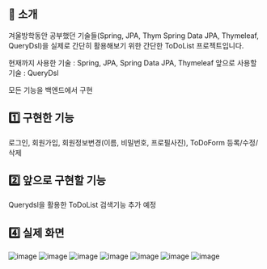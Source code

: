 ## 📝 소개
겨울방학동안 공부했던 기술들(Spring, JPA, Thym Spring Data JPA, Thymeleaf, QueryDsl)을 실제로 간단히 활용해보기 위한 간단한 ToDoList 프로젝트입니다.

현재까지 사용한 기술 : Spring, JPA, Spring Data JPA, Thymeleaf
앞으로 사용할 기술 : QueryDsl

모든 기능을 백엔드에서 구현

## 1️⃣ 구현한 기능
로그인, 회원가입, 회원정보변경(이름, 비밀번호, 프로필사진), ToDoForm 등록/수정/삭제

## 2️⃣ 앞으로 구현할 기능
Querydsl을 활용한 ToDoList 검색기능 추가 예정

## 4️⃣ 실제 화면
![image](https://github.com/user-attachments/assets/c6fb5011-829a-4f09-8a6e-9d84bc59f4c7)
![image](https://github.com/user-attachments/assets/9bc60209-6fcb-4336-b554-17a910d7dd0b)
![image](https://github.com/user-attachments/assets/037457d0-7178-4e54-848d-1d83e405dad1)
![image](https://github.com/user-attachments/assets/a9d1781d-e350-47a8-ae5b-a8fad706ac4a)
![image](https://github.com/user-attachments/assets/06af47ae-5e9f-4977-8927-bfb19442b742)
![image](https://github.com/user-attachments/assets/1453afe1-f7a7-4f6d-831b-df43702c9ec6)
![image](https://github.com/user-attachments/assets/9e3e87c2-3b3f-4427-b756-186b87caf55f)

